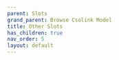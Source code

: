```yaml
---
parent: Slots
grand_parent: Browse Csolink Model
title: Other Slots
has_children: true
nav_order: 5
layout: default
---
```

